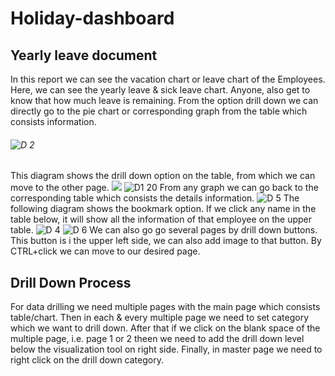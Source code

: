 # Holiday-dashboard
## Yearly leave document
In this report we can see the vacation chart or leave chart of the Employees. Here, we can see the yearly leave & sick leave chart. Anyone, also get to know that how much leave is remaining. 
From the option drill down we can directly go to the pie chart or corresponding graph from the table which consists information.
###### ![D 2](https://user-images.githubusercontent.com/80387652/110642416-e917b300-81aa-11eb-93df-99e7886a8bc6.png)
This diagram shows the drill down option on the table, from which we can move to the other page. 
![](https://user-images.githubusercontent.com/80387652/110650489-7f9ba280-81b2-11eb-8fbf-b7a9f7fd0dd2.png)
![D1 20](https://user-images.githubusercontent.com/80387652/110638156-1ca40e80-81a6-11eb-8d2d-52ada0e6cd3b.png)
From any graph we can go back to the corresponding table which consists the details information.
![D 5](https://user-images.githubusercontent.com/80387652/110654334-f38b7a00-81b5-11eb-8f89-5bf5c4d59086.jpg)
The following diagram shows the bookmark option. If we click any name in the table below, it will show all the information of that employee on the upper table.
![D 4](https://user-images.githubusercontent.com/80387652/110653412-22552080-81b5-11eb-8542-269e684bc23e.png)
![D 6](https://user-images.githubusercontent.com/80387652/110655513-06527e80-81b7-11eb-9341-a402067fb09f.jpg)
We can also go go several pages by drill down buttons. This button is i  the upper left side, we can also add image to that button. By CTRL+click we can move to our desired page.
## Drill Down Process
For data drilling we need multiple pages with the main page which consists table/chart. Then in each & every multiple page we need to set category which we want to drill down. After that if we click on the blank space of the multiple page, i.e. page 1 or 2 theen we need to add the drill down level below the visualization tool on right side. Finally, in master page we need to right click on the drill down category. 
